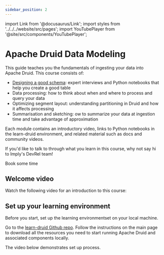```yaml
---
sidebar_position: 2
---
```

import Link from '@docusaurus/Link';
import styles from '../../../website/src/pages';
import YouTubePlayer from '@site/src/components/YouTubePlayer';

# Apache Druid Data Modeling

This guide teaches you the fundamentals of ingesting your data into Apache Druid. This course consists of:

- [Designing a good schema](./schema-design.md): expert interviews and Python notebooks that help you create a good table
- Data processing: how to think about when and where to process and query your data
- Optimizing segment layout: understanding partitioning in Druid and how it affects processing
- Summarisation and sketching:  ow to summarize your data at ingestion time and take advantage of approximation

Each module contains an introductory video, links to Python notebooks in the learn-druid environment, and related material such as docs and community videos.

If you'd like to talk to through what you learn in this course, why not say hi to Imply's DevRel team!

<div className={styles.buttons}>
          <Link
            className="button button--secondary button--lg"
            to="https://calendly.com/druidcommunity">
            Book some time
          </Link>
        </div>

## Welcome video

Watch the following video for an introduction to this course:

<!--TBD UPDATE FINAL VIDEO-->


## Set up your learning environment

Before you start, set up the learning environmentset on your local machine.

Go to the [learn-druid Github repo](https://github.com/implydata/learn-druid).
Follow the instructions on the main page to download all the resources you need to start running Apache Druid and associated components locally.

The video below demonstrates set up process.

<!--TBD UPDATE FINAL VIDEO-->




